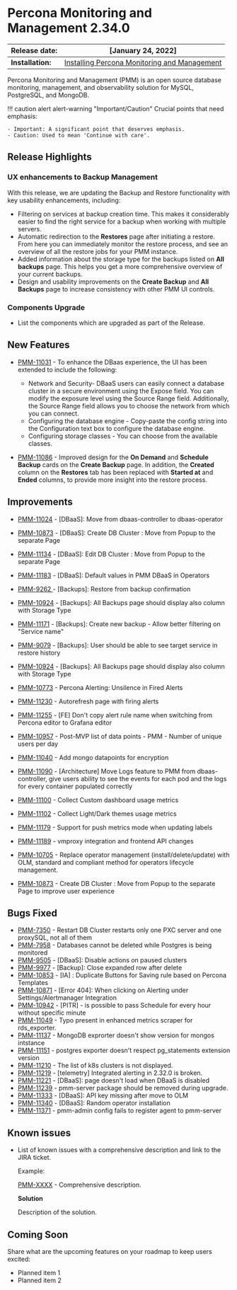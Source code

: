 
# Percona Monitoring and Management 2.34.0


| **Release date:** | [January 24, 2022]                                                                                    |
| ----------------- | ----------------------------------------------------------------------------------------------- |
| **Installation:** | [Installing Percona Monitoring and Management](https://www.percona.com/software/pmm/quickstart) |

Percona Monitoring and Management (PMM) is an open source database monitoring, management, and observability solution for MySQL, PostgreSQL, and MongoDB.

!!! caution alert alert-warning "Important/Caution"
    Crucial points that need emphasis:

    - Important: A significant point that deserves emphasis.
    - Caution: Used to mean 'Continue with care'.


## Release Highlights

### UX enhancements to Backup Management

With this release, we are updating the Backup and Restore functionality with key usability enhancements, including:

- Filtering on services at backup creation time. This makes it considerably easier to find the right service for a backup when working with multiple servers.
- Automatic redirection to the **Restores** page after initiating a restore. From here you can immediately monitor the restore process, and see an overview of all the restore jobs for your PMM instance.
- Added information about the storage type for the backups listed on **All backups** page. This helps you get a more comprehensive overview of your current backups.
- Design and usability improvements on the **Create Backup** and **All Backups** page to increase consistency with other PMM UI controls.

### Components Upgrade
- List the components which are upgraded as part of the Release.

## New Features

  
- [PMM-11031](https://jira.percona.com/browse/PMM-11031) - To enhance the DBaas experience, the UI has been extended to include the following:
  - Network and Security- DBaaS users can easily connect a database cluster in a secure environment using the Expose field. You can modify the exposure level using the Source Range field. Additionally, the Source Range field allows you to choose the network from which you can connect.
  - Configuring the database engine - Copy-paste the config string into the Configuration text box to configure the database engine.
  - Configuring storage classes - You can choose from the available classes.

- [PMM-11086](https://jira.percona.com/browse/PMM-11086) - Improved design for the **On Demand** and **Schedule Backup** cards on the **Create Backup** page. In addition, the **Created** column on the **Restores** tab has been replaced with **Started at** and **Ended** columns, to provide more insight into the restore process. 


## Improvements

- [PMM-11024](https://jira.percona.com/browse/PMM-11024) - [DBaaS]: Move from dbaas-controller to dbaas-operator
- [PMM-10873](https://jira.percona.com/browse/PMM-10873) - [DBaaS]: Create DB Cluster : Move from Popup to the separate Page
- [PMM-11134](https://jira.percona.com/browse/PMM-11134) - [DBaaS]: Edit DB Cluster : Move from Popup to the separate Page
- [PMM-11183](https://jira.percona.com/browse/PMM-11183) - [DBaaS]: Default values in PMM DBaaS in Operators
- [PMM-9262 ](https://jira.percona.com/browse/PMM-9262 ) - [Backups]: Restore from backup confirmation
- [PMM-10924](https://jira.percona.com/browse/PMM-10924) - [Backups]: All Backups page should display also column with Storage Type
- [PMM-11171](https://jira.percona.com/browse/PMM-11171) - [Backups]: Create new backup - Allow better filtering on "Service name"
- [PMM-9079](https://jira.percona.com/browse/PMM-9079) -   [Backups]: User should be able to see target service in restore history
- [PMM-10924](https://jira.percona.com/browse/PMM-10924) - [Backups]: All Backups page should display also column with Storage Type
- [PMM-10773](https://jira.percona.com/browse/PMM-10773) - Percona Alerting: Unsilence in Fired Alerts
- [PMM-11230](https://jira.percona.com/browse/PMM-11230) - Autorefresh page with firing alerts
- [PMM-11255](https://jira.percona.com/browse/PMM-11255) - [FE] Don't copy alert rule name when switching from Percona editor to Grafana editor

- [PMM-10957](https://jira.percona.com/browse/PMM-10957) - Post-MVP list of data points - PMM - Number of unique users per day
- [PMM-11040](https://jira.percona.com/browse/PMM-11040) - Add mongo datapoints for encryption
- [PMM-11090](https://jira.percona.com/browse/PMM-11090) - [Architecture] Move Logs feature to PMM from dbaas-controller, give users ability to see the events for each pod and the logs for every container populated correctly
- [PMM-11100](https://jira.percona.com/browse/PMM-11100) - Collect Custom dashboard usage metrics
- [PMM-11102](https://jira.percona.com/browse/PMM-11102) - Collect Light/Dark themes usage metrics
- [PMM-11179](https://jira.percona.com/browse/PMM-11179) - Support for push metrics mode when updating labels
- [PMM-11189](https://jira.percona.com/browse/PMM-11189) - vmproxy integration and frontend API changes
- [PMM-10705](https://jira.percona.com/browse/PMM-10705) -  Replace operator management (install/delete/update) with OLM, standard and compliant method for operators lifecycle management.
- [PMM-10873](https://jira.percona.com/browse/PMM-10873) - Create DB Cluster : Move from Popup to the separate Page to improve user experience

## Bugs Fixed

- [PMM-7350](https://jira.percona.com/browse/PMM-7350)  - Restart DB Cluster restarts only one PXC server and one proxySQL, not all of them
- [PMM-7958](https://jira.percona.com/browse/PMM-7958) - Databases cannot be deleted while Postgres is being monitored
- [PMM-9505](https://jira.percona.com/browse/PMM-9505) - [DBaaS]: Disable actions on paused clusters
- [PMM-9977](https://jira.percona.com/browse/PMM-9505) - [Backup]: Close expanded row after delete
- [PMM-10853](https://jira.percona.com/browse/PMM-10853) - [IA] : Duplicate Buttons for Saving rule based on Percona Templates
- [PMM-10871](https://jira.percona.com/browse/PMM-10871) - [Error 404]: When clicking on Alerting under Settings/Alertmanager Integration
- [PMM-10942](https://jira.percona.com/browse/PMM-10942) - [PITR] - is possible to pass Schedule for every hour without specific minute
- [PMM-11049](https://jira.percona.com/browse/PMM-11049) - Typo present in enhanced metrics scraper for rds_exporter.
- [PMM-11137](https://jira.percona.com/browse/PMM-11137) - MongoDB exprorter doesn't show version for mongos intstance
- [PMM-11151](https://jira.percona.com/browse/PMM-11151) - postgres exporter doesn't respect pg_statements extension version
- [PMM-11210](https://jira.percona.com/browse/PMM-11210) - The list of k8s clusters is not displayed.
- [PMM-11219](https://jira.percona.com/browse/PMM-11219) - [telemetry] Integrated alerting in 2.32.0 is broken.
- [PMM-11221](https://jira.percona.com/browse/PMM-11221) - [DBaaS]: page doesn't load when DBaaS is disabled
- [PMM-11239](https://jira.percona.com/browse/PMM-11239) - pmm-server package should be removed during upgrade.
- [PMM-11333](https://jira.percona.com/browse/PMM-11333) - [DBaaS]: API key missing after move to OLM
- [PMM-11340](https://jira.percona.com/browse/PMM-11340) - [DBaaS]: Random operator installation
- [PMM-11371](https://jira.percona.com/browse/PMM-11371) - pmm-admin config fails to register agent to pmm-server




## Known issues

- ​List of known issues with a  comprehensive description and link to the JIRA ticket.

    Example:

    [PMM-XXXX](https://jira.percona.com/browse/PMM-XXXX) - Comprehensive description.


    **Solution**

    Description of the solution.


## Coming Soon

  Share what are the upcoming features on your roadmap to keep users excited:

- Planned item 1
- Planned item 2
